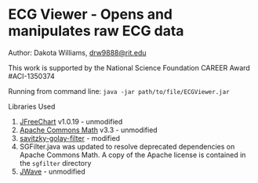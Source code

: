 ECG Viewer - Opens and manipulates raw ECG data
===============================================
Author: Dakota Williams, drw9888@rit.edu

This work is supported by the National Science Foundation CAREER Award #ACI-1350374 

Running from command line: `java -jar path/to/file/ECGViewer.jar`

Libraries Used

1. <a href="http://www.jfree.org/jfreechart/">JFreeChart</a> v1.0.19 - unmodified  
1. <a href="http://commons.apache.org/proper/commons-math/">Apache Commons Math</a> v3.3 - unmodified  
1. <a href="https://code.google.com/p/savitzky-golay-filter/">savitzky-golay-filter</a> - modified  
  1. SGFilter.java was updated to resolve deprecated dependencies on Apache Commons Math. A copy of the Apache license is contained in the `sgfilter` directory  
1. <a href="https://github.com/cscheiblich/JWave/">JWave</a> - unmodified
